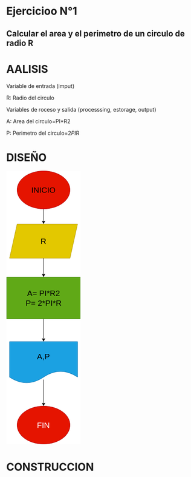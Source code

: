 # Ejercicioo N°1

## Calcular el area y el perimetro de un circulo de radio R

# AALISIS

Variable de entrada (imput)

R: Radio del circulo

Variables de roceso y salida (processsing, estorage, output)

A:  Area del circulo=PI*R2

P: Perimetro del circulo=2*PI*R

# DISEÑO

![Diagrama de flujo](diagrama.png "Diagrama de flujo")

# CONSTRUCCION
 


